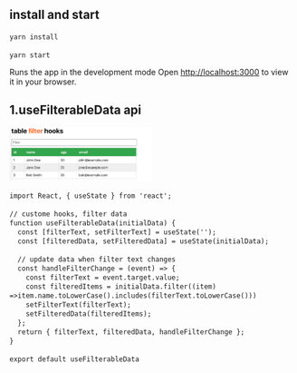 
## install and start
```
yarn install

yarn start
```
Runs the app in the development mode Open [http://localhost:3000](http://localhost:3000) to view it in your browser.

## 1.useFilterableData api

<img src="./public/filterTable.png" width="50%">

```
import React, { useState } from 'react';
 
// custome hooks, filter data
function useFilterableData(initialData) {
  const [filterText, setFilterText] = useState('');
  const [filteredData, setFilteredData] = useState(initialData);
 
  // update data when filter text changes
  const handleFilterChange = (event) => {
    const filterText = event.target.value;
    const filteredItems = initialData.filter((item) =>item.name.toLowerCase().includes(filterText.toLowerCase()))
    setFilterText(filterText);
    setFilteredData(filteredItems);
  };
  return { filterText, filteredData, handleFilterChange };
}

export default useFilterableData
```


